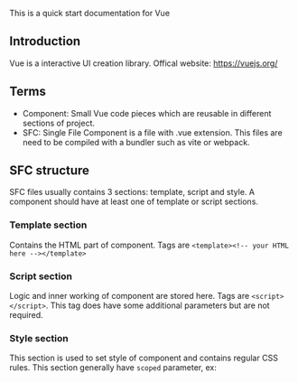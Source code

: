 This is a quick start documentation for Vue

## Introduction

Vue is a interactive UI creation library. 
Offical website: https://vuejs.org/

## Terms

- Component: Small Vue code pieces which are reusable in different sections of project.
- SFC: Single File Component is a file with .vue extension. This files are need to be compiled with a bundler such as vite or webpack. 


## SFC structure

SFC files usually contains 3 sections: template, script and style. A component should have at least one of template or script sections.

### Template section

Contains the HTML part of component. Tags are `<template><!-- your HTML here --></template>`

### Script section

Logic and inner working of component are stored here. Tags are `<script></script>`. This tag does have some additional parameters but are not required.

### Style section

This section is used to set style of component and contains regular CSS rules. 
This section generally have `scoped` parameter, ex: <style scoped> . 
Scoped parameter tells the bundler the styles are just for this component and does not apply to whole page or any other component. 
  
## Variable and function binding 
  
We can bind variables and functions to HTML elements with the following manner

- `@` : Represents an event. For example plain javascript uses onclick where Vue uses @click as event handler.
- `:` : Colon is used to bind variables to parameters, for example: `<button :title="variable_1"></button>`

Alternatively you can use v-bind directive, ex: `<button v-bind:click="eventhandler"></button>`. For simplicity sake we will keep using shorthand versions.

## Example: 

Following example uses OPTIONS API {#example_1}
  
```
// index.html
<!DOCTYPE html>
<html lang="en">
<head>
  <meta charset="UTF-8">
  <meta http-equiv="X-UA-Compatible" content="IE=edge">
  <meta name="viewport" content="width=device-width, initial-scale=1.0">
  <title>Example</title>
</head>
<body>
  <div id="app">
    <button @click="count++" id="button">
      Count is: {{ count }}
    </button>
  </div>
  <script src="https://unpkg.com/vue@3/dist/vue.global.js"></script>
  <script type="text/javascript" src="./example.js"></script>
</body>
</html>
```
  

```
// example.js
  
const { createApp } = Vue

createApp({
  data() {
    return {
      count: 0
    }
  }
}).mount('#app')  
  
```

Explanation:
We are using createApp to pass component data. `.mount('#app')` mounts our example to `div#app` element. `data()` function returns **VARIABLES** to use with our HTML template. 
In this example `count` variable is sent back to template to be used. `button#button` element have an event handler which increasing count variables value by 1. 
`{{  }}` are text interpolation symbols. You can use this symbols to output variable values and function returns. 
> Using text interpolation manipulate element attributes is a bad practice.

## Options API vs Composition API
  
You can write your Vue code in 2 different ways. 
  - Options API: By passing a JSON object to createApp or defineComponent functions.
  - Composition API: By using setup() method.
  
Following example is shares same HTML template  with (previous example)[#example_1]
  
```
// example.js
  
import { createApp, ref } from 'vue'

createApp({
  setup() {
    const count = ref(0)
    return {
      count
    }
  }
}).mount('#app')  
  
```
  
You may think there isn't too much change between APIs but Composition API shines when you are dealing with larger components. 
  
### Deeper look to differencies of API
  
HTML for this  example:
```
 // index.html
<!DOCTYPE html>
<html lang="en">
<head>
  <meta charset="UTF-8">
  <meta http-equiv="X-UA-Compatible" content="IE=edge">
  <meta name="viewport" content="width=device-width, initial-scale=1.0">
  <title>Example</title>
</head>
<body>
  <div id="app">
    <button @click="increment" id="button">
      {{ beautify }}
    </button>
  </div>
  <script src="https://unpkg.com/vue@3/dist/vue.global.js"></script>
  <script type="text/javascript" src="./example.js"></script>
</body>
</html>
```
  
  
An extended Options API example would look like the following:

```
// example.js

const { createApp } = Vue

createApp({
  data() {
    return {
      count: 0
    }
  },
  methods: {
    increment(){
      this.count ++
    },
  },
  computed: {
    beautify(){
      return `Current count: ${this.count}` 
    }
  },
  props: {
    
  },
  watch: {
    count(newValue, oldValue){
      if(newValue > 5){
        alert('Value of count is bigger than 5');
      }
    }
  }
}).mount('#app')  
```
(Working codepen)[https://codepen.io/lifeencoder/pen/XWxQpzz]
  
Same component would look rather different with Composition API:
  
```
  // example.js
  
const { createApp, ref, watch, computed } = Vue

createApp({
  setup() {
    const count = ref(0)
    watch(count, (newValue) => {
      if(newValue > 5){
         alert('Value of count is bigger than 5');
      }
    })
    const beautify = computed(() => `Current count: ${count.value}`)
    const increment = () => count.value ++
    return {
      count,
      beautify,
      increment
    }
  },
}).mount('#app')  
```
(Working codepen)[https://codepen.io/lifeencoder/pen/XWxQpae]
  
